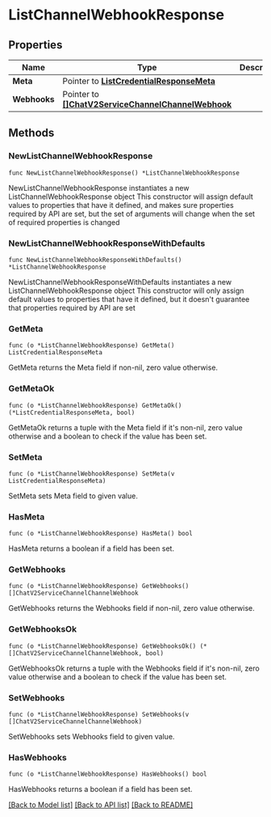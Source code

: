 # ListChannelWebhookResponse

## Properties

Name | Type | Description | Notes
------------ | ------------- | ------------- | -------------
**Meta** | Pointer to [**ListCredentialResponseMeta**](ListCredentialResponse_meta.md) |  | [optional] 
**Webhooks** | Pointer to [**[]ChatV2ServiceChannelChannelWebhook**](ChatV2ServiceChannelChannelWebhook.md) |  | [optional] 

## Methods

### NewListChannelWebhookResponse

`func NewListChannelWebhookResponse() *ListChannelWebhookResponse`

NewListChannelWebhookResponse instantiates a new ListChannelWebhookResponse object
This constructor will assign default values to properties that have it defined,
and makes sure properties required by API are set, but the set of arguments
will change when the set of required properties is changed

### NewListChannelWebhookResponseWithDefaults

`func NewListChannelWebhookResponseWithDefaults() *ListChannelWebhookResponse`

NewListChannelWebhookResponseWithDefaults instantiates a new ListChannelWebhookResponse object
This constructor will only assign default values to properties that have it defined,
but it doesn't guarantee that properties required by API are set

### GetMeta

`func (o *ListChannelWebhookResponse) GetMeta() ListCredentialResponseMeta`

GetMeta returns the Meta field if non-nil, zero value otherwise.

### GetMetaOk

`func (o *ListChannelWebhookResponse) GetMetaOk() (*ListCredentialResponseMeta, bool)`

GetMetaOk returns a tuple with the Meta field if it's non-nil, zero value otherwise
and a boolean to check if the value has been set.

### SetMeta

`func (o *ListChannelWebhookResponse) SetMeta(v ListCredentialResponseMeta)`

SetMeta sets Meta field to given value.

### HasMeta

`func (o *ListChannelWebhookResponse) HasMeta() bool`

HasMeta returns a boolean if a field has been set.

### GetWebhooks

`func (o *ListChannelWebhookResponse) GetWebhooks() []ChatV2ServiceChannelChannelWebhook`

GetWebhooks returns the Webhooks field if non-nil, zero value otherwise.

### GetWebhooksOk

`func (o *ListChannelWebhookResponse) GetWebhooksOk() (*[]ChatV2ServiceChannelChannelWebhook, bool)`

GetWebhooksOk returns a tuple with the Webhooks field if it's non-nil, zero value otherwise
and a boolean to check if the value has been set.

### SetWebhooks

`func (o *ListChannelWebhookResponse) SetWebhooks(v []ChatV2ServiceChannelChannelWebhook)`

SetWebhooks sets Webhooks field to given value.

### HasWebhooks

`func (o *ListChannelWebhookResponse) HasWebhooks() bool`

HasWebhooks returns a boolean if a field has been set.


[[Back to Model list]](../README.md#documentation-for-models) [[Back to API list]](../README.md#documentation-for-api-endpoints) [[Back to README]](../README.md)


